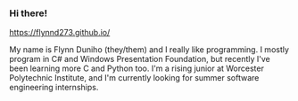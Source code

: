 ### Hi there!

<!--
**FlynnD273/FlynnD273** is a ✨ _special_ ✨ repository because its `README.md` (this file) appears on your GitHub profile.

Here are some ideas to get you started:

- 🔭 I’m currently working on ...
- 🌱 I’m currently learning ...
- 👯 I’m looking to collaborate on ...
- 🤔 I’m looking for help with ...
- 💬 Ask me about ...
- 📫 How to reach me: ...
- 😄 Pronouns: ...
- ⚡ Fun fact: ...
-->
https://flynnd273.github.io/

My name is Flynn Duniho (they/them) and I really like programming. I mostly program in C# and Windows Presentation Foundation, but recently I've been learning more C and Python too. I'm a rising junior at Worcester Polytechnic Institute, and I'm currently looking for summer software engineering internships. 

